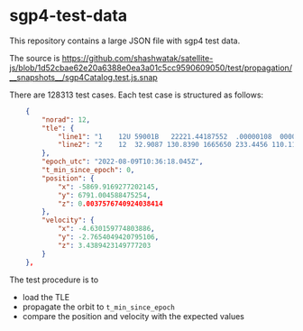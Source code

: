 # sgp4-test-data

This repository contains a large JSON file with sgp4 test data.

The source is https://github.com/shashwatak/satellite-js/blob/1d52cbae62e20a6388e0ea3a01c5cc9590609050/test/propagation/__snapshots__/sgp4Catalog.test.js.snap

There are 128313 test cases. Each test case is structured as follows:

```json
    {
        "norad": 12,
        "tle": {
            "line1": "1    12U 59001B   22221.44187552  .00000108  00000-0  41309-4 0  9993",
            "line2": "2    12  32.9087 130.8390 1665650 233.4456 110.1176 11.44690528612279"
        },
        "epoch_utc": "2022-08-09T10:36:18.045Z",
        "t_min_since_epoch": 0,
        "position": {
            "x": -5869.9169277202145,
            "y": 6791.004588475254,
            "z": 0.0037576740924038414
        },
        "velocity": {
            "x": -4.630159774803886,
            "y": -2.7654049420795106,
            "z": 3.4389423149777203
        }
    },
```

The test procedure is to
- load the TLE
- propagate the orbit to `t_min_since_epoch`
- compare the position and velocity with the expected values
